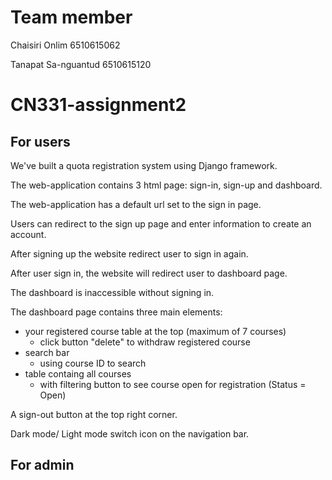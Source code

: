# Team member

Chaisiri Onlim 6510615062

Tanapat Sa-nguantud 6510615120

# CN331-assignment2

## For users

We've built a quota registration system using Django framework.

The web-application contains 3 html page: sign-in, sign-up and dashboard.

The web-application has a default url set to the sign in page.

Users can redirect to the sign up page and enter information to create an account.

After signing up the website redirect user to sign in again.

After user sign in, the website will redirect user to dashboard page.

The dashboard is inaccessible without signing in.

The dashboard page contains three main elements:
- your registered course table at the top (maximum of 7 courses)
    * click button "delete" to withdraw registered course 
- search bar
    * using course ID to search
- table containg all courses
    * with filtering button to see course open for registration (Status = Open)

A sign-out button at the top right corner.

Dark mode/ Light mode switch icon on the navigation bar.


## For admin






